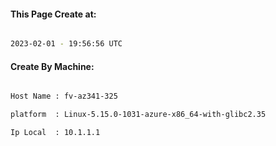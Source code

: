 
   
#### This Page Create at:

```bash

2023-02-01 - 19:56:56 UTC

```

#### Create By Machine:

```bash

Host Name : fv-az341-325

platform  : Linux-5.15.0-1031-azure-x86_64-with-glibc2.35

Ip Local  : 10.1.1.1

```

